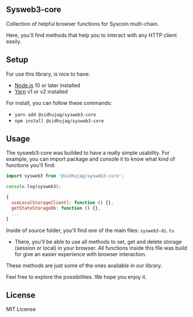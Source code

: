 ## Sysweb3-core

Collection of helpful browser functions for Syscoin multi-chain.

Here, you'll find methods that help you to interact with any HTTP client easily.

## Setup

For use this library, is nice to have:

- [Node.js](https://nodejs.org) 10 or later installed
- [Yarn](https://yarnpkg.com) v1 or v2 installed

For install, you can follow these commands:

- `yarn add @sidhujag/sysweb3-core`
- `npm install @sidhujag/sysweb3-core`

## Usage

The sysweb3-core was builded to have a really simple usability. For example, you can import package and console it to know what kind of functions you'll find:

```js
import sysweb3 from '@sidhujag/sysweb3-core';

console.log(sysweb3);

{
  useLocalStorageClientl: function () {},
  getStateStorageDb: function () {},
  ...
}
```

Inside of source folder, you'll find one of the main files: `sysweb3-di.ts`

- There, you'll be able to use all methods to set, get and delete storage (session or local) in your browser. All functions inside this file was build for give an easier experience with browser interaction.

These methods are just some of the ones available in our library.

Feel free to explore the possibilities. We hope you enjoy it.

## License

MIT License
